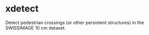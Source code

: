 # xdetect
Detect pedestrian crossings (or other persistent structures) in the SWISSIMAGE 10 cm dataset.
